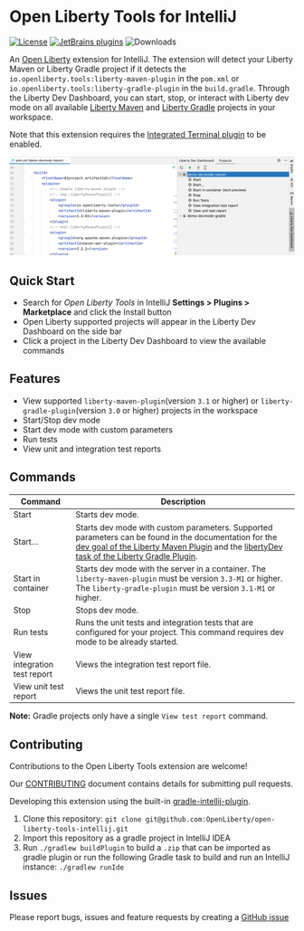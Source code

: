 # Open Liberty Tools for IntelliJ
[plugin-repo]: https://plugins.jetbrains.com/plugin/14856-open-liberty-tools
[plugin-version-svg]: https://img.shields.io/jetbrains/plugin/v/14856-open-liberty-tools.svg

[![License](https://img.shields.io/badge/License-EPL%202.0-red.svg?label=license&logo=eclipse)](https://www.eclipse.org/legal/epl-2.0/)
[![JetBrains plugins][plugin-version-svg]][plugin-repo]
![Downloads](https://img.shields.io/jetbrains/plugin/d/14856-open-liberty-tools)

An [Open Liberty](https://openliberty.io/) extension for IntelliJ. The extension will detect your Liberty Maven or Liberty 
Gradle project if it detects the `io.openliberty.tools:liberty-maven-plugin` in the `pom.xml` or 
`io.openliberty.tools:liberty-gradle-plugin` in the `build.gradle`.  Through the Liberty Dev Dashboard, you can start,
stop, or interact with Liberty dev mode on all available 
[Liberty Maven](https://github.com/OpenLiberty/ci.maven/blob/master/docs/dev.md#dev) 
and [Liberty Gradle](https://github.com/OpenLiberty/ci.gradle/blob/master/docs/libertyDev.md) projects in your workspace.

Note that this extension requires the [Integrated Terminal plugin](https://plugins.jetbrains.com/plugin/13123-terminal) to be enabled.

![Open Liberty Tools Extension](images/open-liberty-tools.png)
## Quick Start

- Search for _Open Liberty Tools_ in IntelliJ **Settings > Plugins > Marketplace** and click the Install button
- Open Liberty supported projects will appear in the Liberty Dev Dashboard on the side bar
- Click a project in the Liberty Dev Dashboard to view the available commands

## Features

- View supported `liberty-maven-plugin`(version `3.1` or higher) or `liberty-gradle-plugin`(version `3.0` or higher) projects in the workspace
- Start/Stop dev mode
- Start dev mode with custom parameters
- Run tests
- View unit and integration test reports

## Commands

| Command                      | Description                                                                                                                                                                                                                                                                                                                  |
| ---------------------------- | ---------------------------------------------------------------------------------------------------------------------------------------------------------------------------------------------------------------------------------------------------------------------------------------------------------------------------- |
| Start                        | Starts dev mode.                                                                                                                                                                                                                                                                                                             |
| Start…​                      | Starts dev mode with custom parameters. Supported parameters can be found in the documentation for the [dev goal of the Liberty Maven Plugin](https://github.com/OpenLiberty/ci.maven/blob/master/docs/dev.md#additional-parameters) and the [libertyDev task of the Liberty Gradle Plugin](https://github.com/OpenLiberty/ci.gradle/blob/master/docs/libertyDev.md#command-line-parameters). |
| Start in container                        | Starts dev mode with the server in a container. The `liberty-maven-plugin` must be version `3.3-M1` or higher. The `liberty-gradle-plugin` must be version `3.1-M1` or higher.
| Stop                         | Stops dev mode.                                                                                                                                                                                                                                                                                                              |
| Run tests                    | Runs the unit tests and integration tests that are configured for your project. This command requires dev mode to be already started.                                                                                                                                                                                        |
| View integration test report | Views the integration test report file.                                                                                                                                                                                                                                                                                      |
| View unit test report        | Views the unit test report file.                                                                                                                                                                                                                                                                                             |

**Note:** Gradle projects only have a single `View test report` command.

## Contributing

Contributions to the Open Liberty Tools extension are welcome!

Our [CONTRIBUTING](CONTRIBUTING.md) document contains details for submitting pull requests.

Developing this extension using the built-in [gradle-intellij-plugin](https://github.com/JetBrains/gradle-intellij-plugin/).

1. Clone this repository: `git clone git@github.com:OpenLiberty/open-liberty-tools-intellij.git`
2. Import this repository as a gradle project in IntelliJ IDEA
3. Run `./gradlew buildPlugin` to build a `.zip` that can be imported as gradle plugin or run the following Gradle task to build and run an IntelliJ instance:
`./gradlew runIde`

## Issues

Please report bugs, issues and feature requests by creating a [GitHub issue](https://github.com/OpenLiberty/open-liberty-tools-intellij/issues)